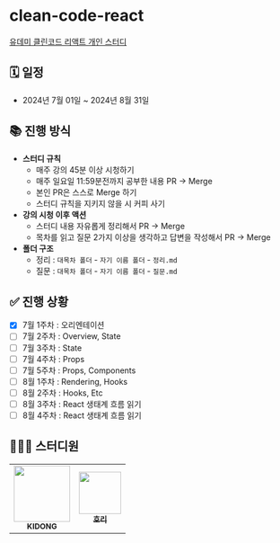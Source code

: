 # clean-code-react

[유데미 클린코드 리액트 개인 스터디](https://www.udemy.com/course/clean-code-react/?couponCode=KEEPLEARNING)

## 🗓️ 일정

- 2024년 7월 01일 ~ 2024년 8월 31일

## 📚 진행 방식

- **스터디 규칙**
  - 매주 강의 45분 이상 시청하기
  - 매주 일요일 11:59분전까지 공부한 내용 PR -> Merge
  - 본인 PR은 스스로 Merge 하기
  - 스터디 규칙을 지키지 않을 시 커피 사기
- **강의 시청 이후 액션**
  - 스터디 내용 자유롭게 정리해서 PR -> Merge
  - 목차를 읽고 질문 2가지 이상을 생각하고 답변을 작성해서 PR -> Merge
- **폴더 구조**
  - 정리 : `대목차 폴더` - `자기 이름 폴더` - `정리.md`
  - 질문 : `대목차 폴더` - `자기 이름 폴더` - `질문.md`

## ✅ 진행 상황

- [x] 7월 1주차 : 오리엔테이션
- [ ] 7월 2주차 : Overview, State
- [ ] 7월 3주차 : State
- [ ] 7월 4주차 : Props
- [ ] 7월 5주차 : Props, Components
- [ ] 8월 1주차 : Rendering, Hooks
- [ ] 8월 2주차 : Hooks, Etc
- [ ] 8월 3주차 : React 생태계 흐름 읽기
- [ ] 8월 4주차 : React 생태계 흐름 읽기

## 👩🏻‍💻 스터디원

<table>
  <tr>
     <td align="center"><a href="https://github.com/Kidongg"><img src="https://firebasestorage.googleapis.com/v0/b/blog-a27f7.appspot.com/o/images%2Fprofile.png?alt=media&token=bf90b865-68b3-41e0-8047-03d837c6b2d9" width="100px;" alt=""/><br /><sub><b>KIDONG</b></sub></a><br /></td>
     <td align="center"><a href="https://github.com/bomlang"><img src="https://firebasestorage.googleapis.com/v0/b/blog-a27f7.appspot.com/o/images%2Fhori.png?alt=media&token=e2389b2f-5a44-4f7e-969e-aebc5a3c925e" width="75px;" alt=""/><br /><sub><b>호리</b></sub></a><br /></td>
  </tr>
</table>
